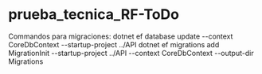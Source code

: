 # prueba_tecnica_RF-ToDo

Commandos para migraciones:
dotnet ef database update --context CoreDbContext --startup-project ../API
dotnet ef migrations add MigrationInit --startup-project ../API --context CoreDbContext --output-dir Migrations
